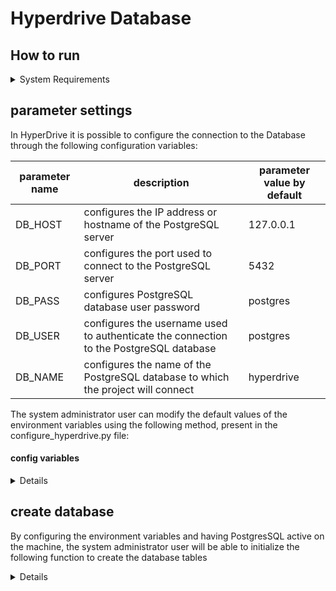 # Hyperdrive Database

## How to run

<details>
<summary>System Requirements</summary>
    <ul>
        <li> python 3.10 </li>
        <li>flask-sqlalchemy 3.1.1</li>
        <li> PostgresSQL 16 </li>
    </ul>
</details>

## parameter settings

In HyperDrive it is possible to configure the connection to the Database through the following configuration variables:

| parameter name | description | parameter value by default |
| --- | --- | --- |
| DB_HOST | configures the IP address or hostname of the PostgreSQL server | 127.0.0.1 |
| DB_PORT | configures the port used to connect to the PostgreSQL server | 5432 |
| DB_PASS | configures PostgreSQL database user password | postgres |
| DB_USER | configures the username used to authenticate the connection to the PostgreSQL database | postgres |
| DB_NAME | configures the name of the PostgreSQL database to which the project will connect | hyperdrive |

The system administrator user can modify the default values ​​of the environment variables using the following method, present in the configure_hyperdrive.py file:

#### config variables

<details>

##### Parameters

> | name      |  type     | data type               |
> |----|---|---|
> | DB_HOST     |  optional | str    |
> | DB_PORT     |  optional | str    |
> | DB_PASS     |  optional | str    |
> | DB_USER          |  optional | str   |
> | DB_NAME          |  optional | str   |

If the user does not pass any of the parameters, it will continue with its default value

</details>

## create database

By configuring the environment variables and having PostgresSQL active on the machine, the system administrator user will be able to initialize the following function to create the database tables

<details>

##### create tables

the function has no parameters, it creates the following tables in the database

</details>
